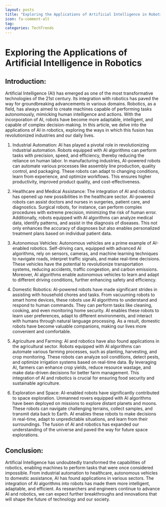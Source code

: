 ```yaml
---
layout: posts
title: "Exploring the Applications of Artificial Intelligence in Robotics"
icon: fa-comment-alt
tag:      
categories: TechTrends
---
```



# Exploring the Applications of Artificial Intelligence in Robotics

## Introduction:
Artificial Intelligence (AI) has emerged as one of the most transformative technologies of the 21st century. Its integration with robotics has paved the way for groundbreaking advancements in various domains. Robotics, as a field, has always aimed to create machines capable of performing tasks autonomously, mimicking human intelligence and actions. With the incorporation of AI, robots have become more adaptable, intelligent, and capable of complex decision-making. In this article, we delve into the applications of AI in robotics, exploring the ways in which this fusion has revolutionized industries and our daily lives.

1. Industrial Automation:
AI has played a pivotal role in revolutionizing industrial automation. Robots equipped with AI algorithms can perform tasks with precision, speed, and efficiency, thereby reducing the reliance on human labor. In manufacturing industries, AI-powered robots can automate various processes like assembly line production, quality control, and packaging. These robots can adapt to changing conditions, learn from experience, and optimize workflows. This ensures higher productivity, improved product quality, and cost-effectiveness.

2. Healthcare and Medical Assistance:
The integration of AI and robotics has opened up new possibilities in the healthcare sector. AI-powered robots can assist doctors and nurses in surgeries, patient care, and diagnostics. Surgical robots, for instance, can perform complex procedures with extreme precision, minimizing the risk of human error. Additionally, robots equipped with AI algorithms can analyze medical data, identify patterns, and assist in the diagnosis of diseases. This not only enhances the accuracy of diagnoses but also enables personalized treatment plans based on individual patient data.

3. Autonomous Vehicles:
Autonomous vehicles are a prime example of AI-enabled robotics. Self-driving cars, equipped with advanced AI algorithms, rely on sensors, cameras, and machine learning techniques to navigate roads, interpret traffic signals, and make real-time decisions. These vehicles have the potential to revolutionize transportation systems, reducing accidents, traffic congestion, and carbon emissions. Moreover, AI algorithms enable autonomous vehicles to learn and adapt to different driving conditions, further enhancing safety and efficiency.

4. Domestic Robotics:
AI-powered robots have made significant strides in assisting with household chores and tasks. From vacuuming robots to smart home devices, these robots use AI algorithms to understand and respond to human commands. They can perform tasks like cleaning, cooking, and even monitoring home security. AI enables these robots to learn user preferences, adapt to different environments, and interact with humans through natural language processing. As a result, domestic robots have become valuable companions, making our lives more convenient and comfortable.

5. Agriculture and Farming:
AI and robotics have also found applications in the agricultural sector. Robots equipped with AI algorithms can automate various farming processes, such as planting, harvesting, and crop monitoring. These robots can analyze soil conditions, detect pests, and optimize irrigation systems based on real-time data. By leveraging AI, farmers can enhance crop yields, reduce resource wastage, and make data-driven decisions for better farm management. This integration of AI and robotics is crucial for ensuring food security and sustainable agriculture.

6. Exploration and Space:
AI-enabled robots have significantly contributed to space exploration. Unmanned rovers equipped with AI algorithms have been deployed on missions to explore distant planets and moons. These robots can navigate challenging terrains, collect samples, and transmit data back to Earth. AI enables these robots to make decisions in real-time, adapt to unpredictable situations, and learn from their surroundings. The fusion of AI and robotics has expanded our understanding of the universe and paved the way for future space explorations.

## Conclusion:
Artificial Intelligence has undoubtedly transformed the capabilities of robotics, enabling machines to perform tasks that were once considered impossible. From industrial automation to healthcare, autonomous vehicles to domestic assistance, AI has found applications in various sectors. The integration of AI algorithms into robots has made them more intelligent, adaptable, and efficient. As researchers and engineers continue to advance AI and robotics, we can expect further breakthroughs and innovations that will shape the future of technology and our society.